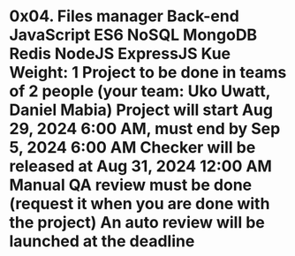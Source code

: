 <h1>
0x04. Files manager
Back-end
JavaScript
ES6
NoSQL
MongoDB
Redis
NodeJS
ExpressJS
Kue
 Weight: 1
 Project to be done in teams of 2 people (your team: Uko Uwatt, Daniel Mabia)
 Project will start Aug 29, 2024 6:00 AM, must end by Sep 5, 2024 6:00 AM
 Checker will be released at Aug 31, 2024 12:00 AM
 Manual QA review must be done (request it when you are done with the project)
 An auto review will be launched at the deadline
 </h1>